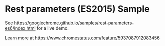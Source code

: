 Rest parameters (ES2015) Sample
==================================
See https://googlechrome.github.io/samples/rest-parameters-es6/index.html for a live demo.

Learn more at https://www.chromestatus.com/feature/5937087912083456
